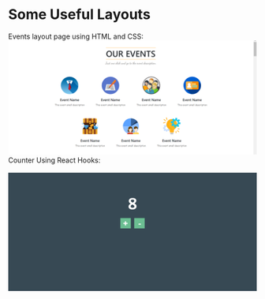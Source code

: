 # Some Useful Layouts
Events layout page using HTML and CSS:<br>
<img src="reference/img.png"><br>
Counter Using React Hooks: <br><br>
<img src="reference/counter.png"><br>
